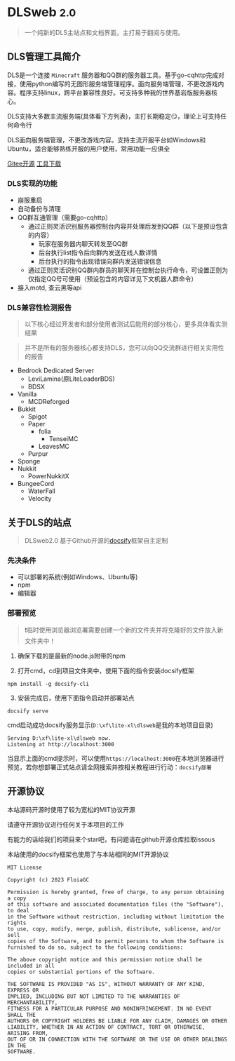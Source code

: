# DLSweb  <small>2.0</small>

> 一个纯新的DLS主站点和文档界面，主打易于翻阅与使用。

## DLS管理工具简介

DLS是一个连接 `Minecraft` 服务器和QQ群的服务器工具。基于go-cqhttp完成对接，使用python编写的无图形服务端管理程序。面向服务端管理，不更改游戏内容。程序支持linux，跨平台兼容性良好。可支持多种我的世界基岩版服务器核心。

DLS支持大多数主流服务端(具体看下方列表)，主打长期稳定😏，理论上可支持任何命令行

DLS面向服务端管理，不更改游戏内容。支持主流开服平台如Windows和Ubuntu，适合能够熟练开服的用户使用，常用功能一应俱全

[Gitee开源](https://gitee.com/dlcn/dlscq)
[工具下载](https://gitee.com/dlcn/dlscq/releases)

### DLS实现的功能

* 崩服重启
* 自动备份与清理
* QQ群互通管理（需要go-cqhttp）
  * 通过正则灵活识别服务器控制台内容并处理后发到QQ群（以下是预设包含的内容）
    * 玩家在服务器内聊天转发至QQ群
    * 后台执行list指令后向群内发送在线人数详情
    * 后台执行的指令出现错误向群内发送错误信息
  * 通过正则灵活识别QQ群内群员的聊天并在控制台执行命令，可设置正则为仅指定QQ号可使用（预设包含的内容详见下文机器人群命令）
* 接入motd, 查云黑等api

### DLS兼容性检测报告

> 以下核心经过开发者和部分使用者测试后能用的部分核心，更多具体看实测结果

> 并不是所有的服务器核心都支持DLS，您可以向QQ交流群进行相关实用性的报告

* Bedrock Dedicated Server
  * LeviLamina(原LiteLoaderBDS)
  * BDSX
* Vanilla
  * MCDReforged
* Bukkit
  * Spigot
  * Paper
    * folia
      * TenseiMC
    * LeavesMC
  * Purpur
* Sponge
* Nukkit
  * PowerNukkitX
* BungeeCord
  * WaterFall
  * Velocity

## 关于DLS的站点

> DLSweb2.0 基于Github开源的[docsify](https://github.com/docsifyjs/docsify)框架自主定制

### 先决条件

- 可以部署的系统(例如Windows、Ubuntu等)
- npm
- 编辑器

### 部署预览

> ❗临时使用浏览器浏览署需要创建一个新的文件夹并将克隆好的文件放入新文件夹中！

1. 确保下载的是最新的node.js附带的npm

2. 打开cmd，cd到项目文件夹中，使用下面的指令安装docsify框架

```
npm install -g docsify-cli
```

3. 安装完成后，使用下面指令启动并部署站点

```
docsify serve
```

cmd启动成功docsify服务显示(`D:\xf\lite-xl\dlsweb`是我的本地项目目录)

```
Serving D:\xf\lite-xl\dlsweb now.
Listening at http://localhost:3000
```

当显示上面的cmd提示时，可以使用`https://localhost:3000`在本地浏览器进行预览，若你想部署正式站点请全网搜索并按相关教程进行行动：`docsify部署`

## 开源协议

本站源码开源时使用了较为宽松的MIT协议开源

请遵守开源协议进行任何关于本项目的工作

有能力的话给我们的项目来个star吧，有问题请在github开源仓库拉取issous

本站使用的docsify框架也使用了与本站相同的MIT开源协议

```
MIT License

Copyright (c) 2023 FloiaGC

Permission is hereby granted, free of charge, to any person obtaining a copy
of this software and associated documentation files (the "Software"), to deal
in the Software without restriction, including without limitation the rights
to use, copy, modify, merge, publish, distribute, sublicense, and/or sell
copies of the Software, and to permit persons to whom the Software is
furnished to do so, subject to the following conditions:

The above copyright notice and this permission notice shall be included in all
copies or substantial portions of the Software.

THE SOFTWARE IS PROVIDED "AS IS", WITHOUT WARRANTY OF ANY KIND, EXPRESS OR
IMPLIED, INCLUDING BUT NOT LIMITED TO THE WARRANTIES OF MERCHANTABILITY,
FITNESS FOR A PARTICULAR PURPOSE AND NONINFRINGEMENT. IN NO EVENT SHALL THE
AUTHORS OR COPYRIGHT HOLDERS BE LIABLE FOR ANY CLAIM, DAMAGES OR OTHER
LIABILITY, WHETHER IN AN ACTION OF CONTRACT, TORT OR OTHERWISE, ARISING FROM,
OUT OF OR IN CONNECTION WITH THE SOFTWARE OR THE USE OR OTHER DEALINGS IN THE
SOFTWARE.
```
